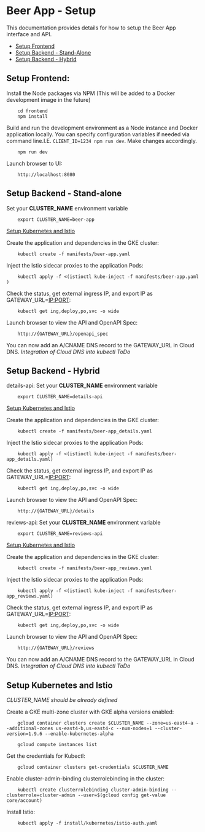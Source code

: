 # Beer App - Setup
This documentation provides details for how to setup the Beer App interface and API.

* [Setup Frontend](#setup_frontend)
* [Setup Backend - Stand-Alone](#setup_backend_stand-alone)
* [Setup Backend - Hybrid](#setup_backend_hybrid)


## <a name="setup_frontend"></a>Setup Frontend:
Install the Node packages via NPM (This will be added to a Docker development image in the future)

        cd frontend
        npm install

Build and run the development environment as a Node instance and Docker application locally. You can specify configuration variables if needed via command line.I.E. `CLIENT_ID=1234 npm run dev`. Make changes accordingly.

        npm run dev

Launch browser to UI:

        http://localhost:8080


## <a name="setup_backend_stand-alone">Setup Backend - Stand-alone</a>
Set your **CLUSTER_NAME** environment variable

        export CLUSTER_NAME=beer-app

[Setup Kubernetes and Istio](#setup_kubernetes_and_istio)

Create the application and dependencies in the GKE cluster:

        kubectl create -f manifests/beer-app.yaml

Inject the Istio sidecar proxies to the application Pods:

        kubectl apply -f <(istioctl kube-inject -f manifests/beer-app.yaml )

Check the status, get external ingress IP, and export IP as GATEWAY_URL=<IP:PORT>:

        kubectl get ing,deploy,po,svc -o wide

Launch browser to view the API and OpenAPI Spec:

        http://{GATEWAY_URL}/openapi_spec

You can now add an A/CNAME DNS record to the GATEWAY_URL in Cloud DNS. _Integration of Cloud DNS into kubectl ToDo_


## <a name="setup_backend_hybrid">Setup Backend - Hybrid</a>
details-api:
Set your **CLUSTER_NAME** environment variable

        export CLUSTER_NAME=details-api

[Setup Kubernetes and Istio](#setup_kubernetes_and_istio)

Create the application and dependencies in the GKE cluster:

        kubectl create -f manifests/beer-app_details.yaml

Inject the Istio sidecar proxies to the application Pods:

        kubectl apply -f <(istioctl kube-inject -f manifests/beer-app_details.yaml)

Check the status, get external ingress IP, and export IP as GATEWAY_URL=<IP:PORT>:

        kubectl get ing,deploy,po,svc -o wide

Launch browser to view the API and OpenAPI Spec:

        http://{GATEWAY_URL}/details

reviews-api:
Set your **CLUSTER_NAME** environment variable

        export CLUSTER_NAME=reviews-api

[Setup Kubernetes and Istio](#setup_kubernetes_and_istio)

Create the application and dependencies in the GKE cluster:

        kubectl create -f manifests/beer-app_reviews.yaml

Inject the Istio sidecar proxies to the application Pods:

        kubectl apply -f <(istioctl kube-inject -f manifests/beer-app_reviews.yaml)

Check the status, get external ingress IP, and export IP as GATEWAY_URL=<IP:PORT>:

        kubectl get ing,deploy,po,svc -o wide

Launch browser to view the API and OpenAPI Spec:

        http://{GATEWAY_URL}/reviews

You can now add an A/CNAME DNS record to the GATEWAY_URL in Cloud DNS. _Integration of Cloud DNS into kubectl ToDo_


## <a name="setup_kubernetes_and_istio">Setup Kubernetes and Istio</a>
_CLUSTER_NAME should be already defined_

Create a GKE multi-zone cluster with GKE alpha versions enabled:

        gcloud container clusters create $CLUSTER_NAME --zone=us-east4-a --additional-zones us-east4-b,us-east4-c --num-nodes=1 --cluster-version=1.9.6 --enable-kubernetes-alpha

        gcloud compute instances list

Get the credentials for Kubectl:

        gcloud container clusters get-credentials $CLUSTER_NAME

Enable cluster-admin-binding clusterrolebinding in the cluster:

        kubectl create clusterrolebinding cluster-admin-binding --clusterrole=cluster-admin --user=$(gcloud config get-value core/account)

Install Istio:

        kubectl apply -f install/kubernetes/istio-auth.yaml

